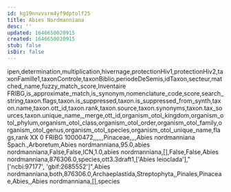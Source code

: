 ```yaml
---
id: kg19nnvvsrm4yf9dptolf25
title: Abies Nordmanniana
desc: ''
updated: 1646650020915
created: 1646650020915
stub: false
isDir: false
---
```

ipen,determination,multiplication,hivernage,protectionHiv1,protectionHiv2,taxonFamille1,taxonControle,taxonBiblio,periodeDeSemis,idTaxon,secteur,matched_name,fuzzy_match_score,Inventaire FRIBG,is_approximate_match,is_synonym,nomenclature_code,score,search_string,taxon.flags,taxon.is_suppressed,taxon.is_suppressed_from_synth,taxon.name,taxon.ott_id,taxon.rank,taxon.source,taxon.synonyms,taxon.tax_sources,taxon.unique_name,_merge,ott_id,organism_otol_kingdom,organism_otol_phylum,organism_otol_class,organism_otol_order,organism_otol_family,organism_otol_genus,organism_otol_species,organism_otol_unique_name,flags,rank
XX 0 FRIBG 10000472,,,,,,Pinaceae,,,,Abies nordmanniana Spach.,Arboretum,Abies nordmanniana,95.0,abies nordmanniana,False,False,ICN,1.0,abies nordmanniana,[],False,False,Abies nordmanniana,876306.0,species,ott3.3draft1,['Abies leioclada'],"['ncbi:97177', 'gbif:2685552']",Abies nordmanniana,both,876306.0,Archaeplastida,Streptophyta,,Pinales,Pinaceae,Abies,,Abies nordmanniana,[],species
